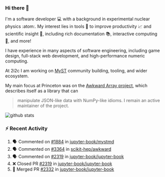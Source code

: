 ### Hi there 👋 

I'm a software developer 💻 with a background in experimental nuclear physics :atom:. My interest lies in tools :wrench: to improve productivity :chart_with_upwards_trend: and scientific insight :telescope:, including rich documentation 📚, interactive computing 🧮, and more! 

I have experience in many aspects of software engineering, including game design, full-stack web development, and high-performance numeric computing. 

At 2i2c I am working on [MyST](https://github.com/jupyter-book/mystmd) community building, tooling, and wider ecosystem. 

My main focus at Princeton was on the [Awkward Array project](awkward-array.org/), which describes itself as a library that can 
> manipulate JSON-like data with NumPy-like idioms. I remain an active maintainer of the project. 

![github stats](https://github-readme-stats.vercel.app/api?username=agoose77&show_icons=true&hide_rank=true&hide_title=true&bg_color=30,e76445,904e95&text_color=efe3ec&icon_color=efe3ec)
<!--
**agoose77/agoose77** is a ✨ _special_ ✨ repository because its `README.md` (this file) appears on your GitHub profile.

Here are some ideas to get you started:

- 🔭 I’m currently working on ...
- 🌱 I’m currently learning ...
- 👯 I’m looking to collaborate on ...
- 🤔 I’m looking for help with ...
- 💬 Ask me about ...
- 📫 How to reach me: ...
- 😄 Pronouns: ...
- ⚡ Fun fact: ...
-->

### :zap: Recent Activity

<!--START_SECTION:activity-->
1. 🗣 Commented on [#1884](https://github.com/jupyter-book/mystmd/issues/1884#issuecomment-2692417710) in [jupyter-book/mystmd](https://github.com/jupyter-book/mystmd)
2. 🗣 Commented on [#3364](https://github.com/scikit-hep/awkward/pull/3364#issuecomment-2691688201) in [scikit-hep/awkward](https://github.com/scikit-hep/awkward)
3. 🗣 Commented on [#2319](https://github.com/jupyter-book/jupyter-book/pull/2319#issuecomment-2690979347) in [jupyter-book/jupyter-book](https://github.com/jupyter-book/jupyter-book)
4. ❌ Closed PR [#2319](https://github.com/jupyter-book/jupyter-book/pull/2319) in [jupyter-book/jupyter-book](https://github.com/jupyter-book/jupyter-book)
5. 🎉 Merged PR [#2332](https://github.com/jupyter-book/jupyter-book/pull/2332) in [jupyter-book/jupyter-book](https://github.com/jupyter-book/jupyter-book)
<!--END_SECTION:activity-->
